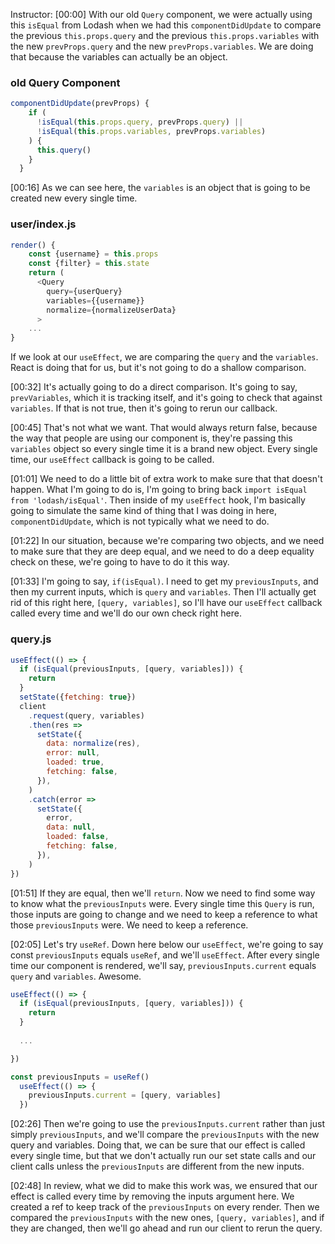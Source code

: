 Instructor: [00:00] With our old `Query` component, we were actually using this `isEqual` from Lodash when we had this `componentDidUpdate` to compare the previous `this.props.query` and the previous `this.props.variables` with the new `prevProps.query` and the new `prevProps.variables`. We are doing that because the variables can actually be an object.

### old Query Component
```js
componentDidUpdate(prevProps) {
    if (
      !isEqual(this.props.query, prevProps.query) ||
      !isEqual(this.props.variables, prevProps.variables)
    ) {
      this.query()
    }
  }
```

[00:16] As we can see here, the `variables` is an object that is going to be created new every single time. 

### user/index.js
```js
render() {
    const {username} = this.props
    const {filter} = this.state
    return (
      <Query
        query={userQuery}
        variables={{username}}
        normalize={normalizeUserData}
      >
    ...
}
```

If we look at our `useEffect`, we are comparing the `query` and the `variables`. React is doing that for us, but it's not going to do a shallow comparison.

[00:32] It's actually going to do a direct comparison. It's going to say, `prevVariables`, which it is tracking itself, and it's going to check that against `variables`. If that is not true, then it's going to rerun our callback.

[00:45] That's not what we want. That would always return false, because the way that people are using our component is, they're passing this `variables` object so every single time it is a brand new object. Every single time, our `useEffect` callback is going to be called.

[01:01] We need to do a little bit of extra work to make sure that that doesn't happen. What I'm going to do is, I'm going to bring back `import isEqual from 'lodash/isEqual'`. Then inside of my `useEffect` hook, I'm basically going to simulate the same kind of thing that I was doing in here, `componentDidUpdate`, which is not typically what we need to do.

[01:22] In our situation, because we're comparing two objects, and we need to make sure that they are deep equal, and we need to do a deep equality check on these, we're going to have to do it this way.

[01:33] I'm going to say, `if(isEqual)`. I need to get my `previousInputs`, and then my current inputs, which is `query` and `variables`. Then I'll actually get rid of this right here, `[query, variables]`, so I'll have our `useEffect` callback called every time and we'll do our own check right here.

### query.js
```js
useEffect(() => {
  if (isEqual(previousInputs, [query, variables])) {
    return
  }
  setState({fetching: true})
  client
    .request(query, variables)
    .then(res =>
      setState({
        data: normalize(res),
        error: null,
        loaded: true,
        fetching: false,
      }),
    )
    .catch(error =>
      setState({
        error,
        data: null,
        loaded: false,
        fetching: false,
      }),
    )
})
```

[01:51] If they are equal, then we'll `return`. Now we need to find some way to know what the `previousInputs` were. Every single time this `Query` is run, those inputs are going to change and we need to keep a reference to what those `previousInputs` were. We need to keep a reference.

[02:05] Let's try `useRef`. Down here below our `useEffect`, we're going to say const `previousInputs` equals `useRef`, and we'll `useEffect`. After every single time our component is rendered, we'll say, `previousInputs.current` equals `query` and `variables`. Awesome.

```js
useEffect(() => {
  if (isEqual(previousInputs, [query, variables])) {
    return
  }
  
  ...

})

const previousInputs = useRef()
  useEffect(() => {
    previousInputs.current = [query, variables]
  })
```

[02:26] Then we're going to use the `previousInputs.current` rather than just simply `previousInputs`, and we'll compare the `previousInputs` with the new query and variables. Doing that, we can be sure that our effect is called every single time, but that we don't actually run our set state calls and our client calls unless the `previousInputs` are different from the new inputs.

[02:48] In review, what we did to make this work was, we ensured that our effect is called every time by removing the inputs argument here. We created a ref to keep track of the `previousInputs` on every render. Then we compared the `previousInputs` with the new ones, `[query, variables]`, and if they are changed, then we'll go ahead and run our client to rerun the query.
